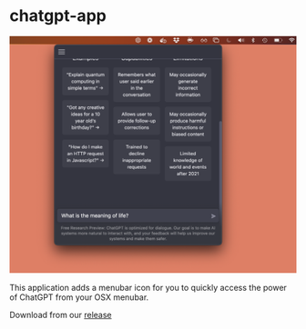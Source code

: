 # chatgpt-app

![Screnshot of ChatGPT App](screenshot.png)

This application adds a menubar icon for you to quickly access the power of ChatGPT from your OSX menubar.

Download from our [release](https://github.com/obaid/chatgpt-app/releases)
